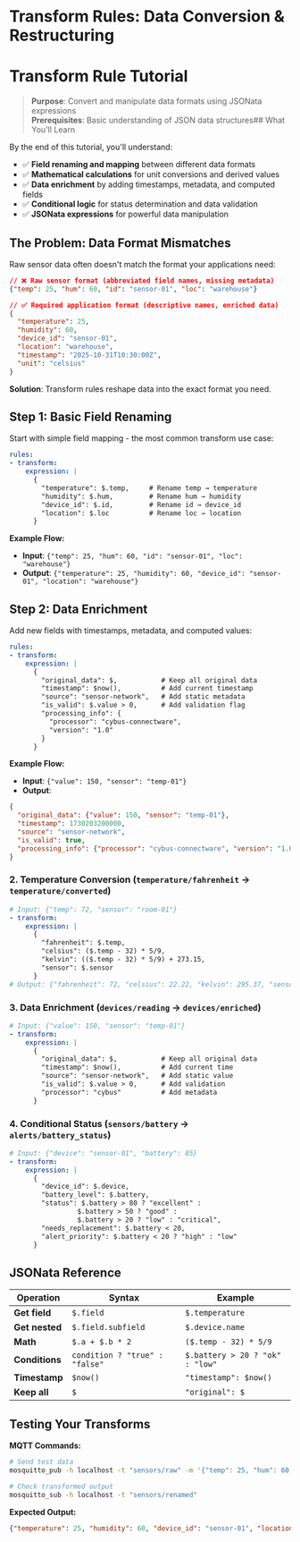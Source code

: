 # Transform Rules: Data Conversion & Restructuring

# Transform Rule Tutorial

> **Purpose**: Convert and manipulate data formats using JSONata expressions  
> **Prerequisites**: Basic understanding of JSON data structures## What You'll Learn

By the end of this tutorial, you'll understand:
- ✅ **Field renaming and mapping** between different data formats
- ✅ **Mathematical calculations** for unit conversions and derived values  
- ✅ **Data enrichment** by adding timestamps, metadata, and computed fields
- ✅ **Conditional logic** for status determination and data validation
- ✅ **JSONata expressions** for powerful data manipulation

## The Problem: Data Format Mismatches

Raw sensor data often doesn't match the format your applications need:

```json
// ❌ Raw sensor format (abbreviated field names, missing metadata)
{"temp": 25, "hum": 60, "id": "sensor-01", "loc": "warehouse"}

// ✅ Required application format (descriptive names, enriched data)
{
  "temperature": 25,
  "humidity": 60, 
  "device_id": "sensor-01",
  "location": "warehouse",
  "timestamp": "2025-10-31T10:30:00Z",
  "unit": "celsius"
}
```

**Solution**: Transform rules reshape data into the exact format you need.

## Step 1: Basic Field Renaming

Start with simple field mapping - the most common transform use case:

```yaml
rules:
- transform:
    expression: |
      {
        "temperature": $.temp,     # Rename temp → temperature
        "humidity": $.hum,         # Rename hum → humidity  
        "device_id": $.id,         # Rename id → device_id
        "location": $.loc          # Rename loc → location
      }
```

**Example Flow:**
- **Input**: `{"temp": 25, "hum": 60, "id": "sensor-01", "loc": "warehouse"}`
- **Output**: `{"temperature": 25, "humidity": 60, "device_id": "sensor-01", "location": "warehouse"}`

## Step 2: Data Enrichment

Add new fields with timestamps, metadata, and computed values:

```yaml
rules:
- transform:
    expression: |
      {
        "original_data": $,           # Keep all original data
        "timestamp": $now(),          # Add current timestamp
        "source": "sensor-network",   # Add static metadata  
        "is_valid": $.value > 0,      # Add validation flag
        "processing_info": {
          "processor": "cybus-connectware",
          "version": "1.0"
        }
      }
```

**Example Flow:**
- **Input**: `{"value": 150, "sensor": "temp-01"}`
- **Output**: 
```json
{
  "original_data": {"value": 150, "sensor": "temp-01"},
  "timestamp": 1730203200000,
  "source": "sensor-network", 
  "is_valid": true,
  "processing_info": {"processor": "cybus-connectware", "version": "1.0"}
}
```

### **2. Temperature Conversion** (`temperature/fahrenheit` → `temperature/converted`)
```yaml
# Input: {"temp": 72, "sensor": "room-01"}
- transform:
    expression: |
      {
        "fahrenheit": $.temp,
        "celsius": ($.temp - 32) * 5/9,
        "kelvin": (($.temp - 32) * 5/9) + 273.15,
        "sensor": $.sensor
      }
# Output: {"fahrenheit": 72, "celsius": 22.22, "kelvin": 295.37, "sensor": "room-01"}
```

### **3. Data Enrichment** (`devices/reading` → `devices/enriched`)
```yaml  
# Input: {"value": 150, "sensor": "temp-01"}
- transform:
    expression: |
      {
        "original_data": $,           # Keep all original data
        "timestamp": $now(),          # Add current time
        "source": "sensor-network",   # Add static value
        "is_valid": $.value > 0,      # Add validation
        "processor": "cybus"          # Add metadata
      }
```

### **4. Conditional Status** (`sensors/battery` → `alerts/battery_status`)
```yaml
# Input: {"device": "sensor-01", "battery": 85}
- transform:
    expression: |
      {
        "device_id": $.device,
        "battery_level": $.battery,
        "status": $.battery > 80 ? "excellent" : 
                 $.battery > 50 ? "good" :
                 $.battery > 20 ? "low" : "critical",
        "needs_replacement": $.battery < 20,
        "alert_priority": $.battery < 20 ? "high" : "low"
      }
```

## JSONata Reference

| Operation | Syntax | Example |
|-----------|--------|---------|
| **Get field** | `$.field` | `$.temperature` |
| **Get nested** | `$.field.subfield` | `$.device.name` |
| **Math** | `$.a + $.b * 2` | `($.temp - 32) * 5/9` |
| **Conditions** | `condition ? "true" : "false"` | `$.battery > 20 ? "ok" : "low"` |
| **Timestamp** | `$now()` | `"timestamp": $now()` |
| **Keep all** | `$` | `"original": $` |

## Testing Your Transforms

**MQTT Commands:**
```bash
# Send test data
mosquitto_pub -h localhost -t "sensors/raw" -m '{"temp": 25, "hum": 60, "id": "sensor-01"}'

# Check transformed output  
mosquitto_sub -h localhost -t "sensors/renamed"
```

**Expected Output:**
```json
{"temperature": 25, "humidity": 60, "device_id": "sensor-01", "location": "warehouse"}
```